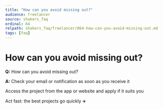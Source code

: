 ```yaml
---
title: "How can you avoid missing out?"
audience: freelancer
source: shakers_faq
ordinal: 64
relpath: shakers_faq/freelancer/064-how-can-you-avoid-missing-out.md
tags: [faq]
---
```


# How can you avoid missing out?

**Q:** How can you avoid missing out?

**A:** Check your email or notification as soon as you receive it

Access the project from the app or website and apply if it suits you

Act fast: the best projects go quickly ✈️
